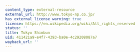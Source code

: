 ```yaml
---
content_type: external-resource
external_url: http://www.tokyo-np.co.jp/
has_external_license_warning: true
license: https://en.wikipedia.org/wiki/All_rights_reserved
status: ''
title: Tokyo Shimbun
uid: 411421a9-e4f7-4393-ba0e-4c29208087a7
wayback_url: ''
---
```


